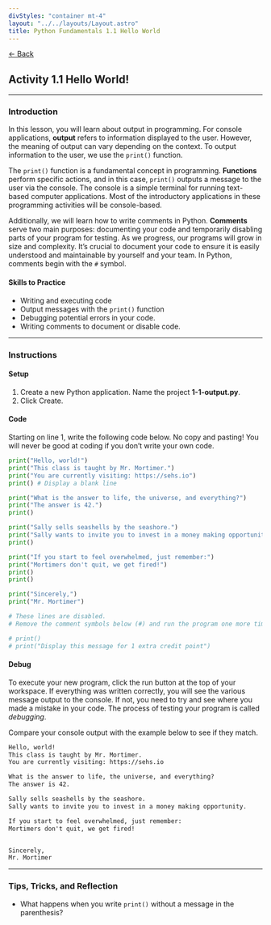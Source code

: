 ```yaml
---
divStyles: "container mt-4"
layout: "../../layouts/Layout.astro"
title: Python Fundamentals 1.1 Hello World
---
```


[← Back](/python-fundamentals/)

## Activity 1.1 Hello World!

---

### Introduction

In this lesson, you will learn about output in programming. For console applications, **output** refers to information displayed to the user. However, the meaning of output can vary depending on the context. To output information to the user, we use the `print()` function.

The `print()` function is a fundamental concept in programming. **Functions** perform specific actions, and in this case, `print()` outputs a message to the user via the console. The console is a simple terminal for running text-based computer applications. Most of the introductory applications in these programming activities will be console-based.

Additionally, we will learn how to write comments in Python. **Comments** serve two main purposes: documenting your code and temporarily disabling parts of your program for testing. As we progress, our programs will grow in size and complexity. It’s crucial to document your code to ensure it is easily understood and maintainable by yourself and your team. In Python, comments begin with the `#` symbol.

#### Skills to Practice

- Writing and executing code
- Output messages with the `print()` function
- Debugging potential errors in your code.
- Writing comments to document or disable code.

---

### Instructions

#### Setup

1. Create a new Python application. Name the project **1-1-output.py**.
2. Click Create.

#### Code

Starting on line 1, write the following code below. No copy and pasting! You will never be good at coding if you don’t write your own code.

```python
print("Hello, world!")
print("This class is taught by Mr. Mortimer.")
print("You are currently visiting: https://sehs.io")
print() # Display a blank line

print("What is the answer to life, the universe, and everything?")
print("The answer is 42.")
print()

print("Sally sells seashells by the seashore.")
print("Sally wants to invite you to invest in a money making opportunity.")
print()

print("If you start to feel overwhelmed, just remember:")
print("Mortimers don't quit, we get fired!")
print()
print()

print("Sincerely,")
print("Mr. Mortimer")

# These lines are disabled.
# Remove the comment symbols below (#) and run the program one more time.

# print()
# print("Display this message for 1 extra credit point")
```

#### Debug

To execute your new program, click the run button at the top of your workspace. If everything was written correctly, you will see the various message output to the console. If not, you need to try and see where you made a mistake in your code. The process of testing your program is called _debugging_.

Compare your console output with the example below to see if they match.

```txt
Hello, world!
This class is taught by Mr. Mortimer.
You are currently visiting: https://sehs.io

What is the answer to life, the universe, and everything?
The answer is 42.

Sally sells seashells by the seashore.
Sally wants to invite you to invest in a money making opportunity.

If you start to feel overwhelmed, just remember:
Mortimers don't quit, we get fired!


Sincerely,
Mr. Mortimer
```

---

### Tips, Tricks, and Reflection

- What happens when you write `print()` without a message in the parenthesis?
